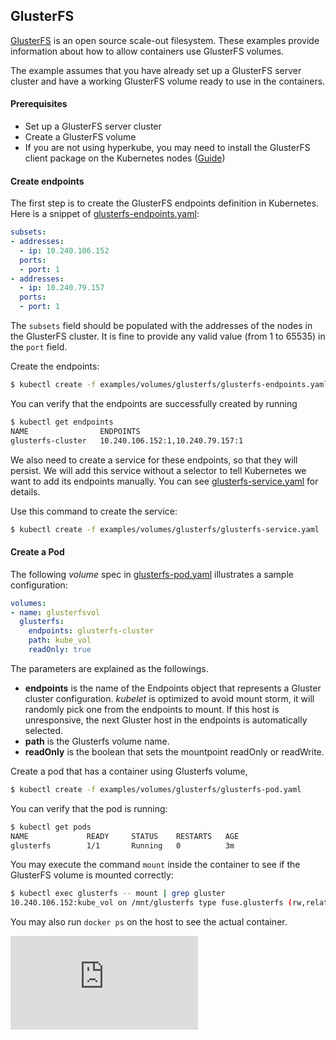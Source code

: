 ## GlusterFS

[GlusterFS](http://www.gluster.org) is an open source scale-out filesystem.
These examples provide information about how to allow containers use GlusterFS
volumes.

The example assumes that you have already set up a GlusterFS server cluster and
have a working GlusterFS volume ready to use in the containers.

#### Prerequisites

* Set up a GlusterFS server cluster
* Create a GlusterFS volume
* If you are not using hyperkube, you may need to install the GlusterFS client
  package on the Kubernetes nodes
  ([Guide](https://docs.gluster.org/en/latest/Administrator-Guide/Setting-Up-Clients/))

#### Create endpoints

The first step is to create the GlusterFS endpoints definition in Kubernetes.
Here is a snippet of [glusterfs-endpoints.yaml](glusterfs-endpoints.yaml):

```yaml
subsets:
- addresses:
  - ip: 10.240.106.152
  ports:
  - port: 1
- addresses:
  - ip: 10.240.79.157
  ports:
  - port: 1
```

The `subsets` field should be populated with the addresses of the nodes in the
GlusterFS cluster. It is fine to provide any valid value (from 1 to 65535) in
the `port` field.

Create the endpoints:

```sh
$ kubectl create -f examples/volumes/glusterfs/glusterfs-endpoints.yaml
```

You can verify that the endpoints are successfully created by running

```sh
$ kubectl get endpoints
NAME                ENDPOINTS
glusterfs-cluster   10.240.106.152:1,10.240.79.157:1
```

We also need to create a service for these endpoints, so that they will
persist. We will add this service without a selector to tell Kubernetes we want
to add its endpoints manually. You can see
[glusterfs-service.yaml](glusterfs-service.yaml) for details.

Use this command to create the service:

```sh
$ kubectl create -f examples/volumes/glusterfs/glusterfs-service.yaml
```


#### Create a Pod

The following *volume* spec in [glusterfs-pod.yaml](glusterfs-pod.yaml)
illustrates a sample configuration:

```yaml
volumes:
- name: glusterfsvol
  glusterfs:
    endpoints: glusterfs-cluster
    path: kube_vol
    readOnly: true
```

The parameters are explained as the followings.

- **endpoints** is the name of the Endpoints object that represents a Gluster
  cluster configuration. *kubelet* is optimized to avoid mount storm, it will
  randomly pick one from the endpoints to mount. If this host is unresponsive,
  the next Gluster host in the endpoints is automatically selected.
- **path** is the Glusterfs volume name.
- **readOnly** is the boolean that sets the mountpoint readOnly or readWrite.

Create a pod that has a container using Glusterfs volume,

```sh
$ kubectl create -f examples/volumes/glusterfs/glusterfs-pod.yaml
```

You can verify that the pod is running:

```sh
$ kubectl get pods
NAME             READY     STATUS    RESTARTS   AGE
glusterfs        1/1       Running   0          3m
```

You may execute the command `mount` inside the container to see if the
GlusterFS volume is mounted correctly:

```sh
$ kubectl exec glusterfs -- mount | grep gluster
10.240.106.152:kube_vol on /mnt/glusterfs type fuse.glusterfs (rw,relatime,user_id=0,group_id=0,default_permissions,allow_other,max_read=131072)
```

You may also run `docker ps` on the host to see the actual container.

<!-- BEGIN MUNGE: GENERATED_ANALYTICS -->
[![Analytics](https://kubernetes-site.appspot.com/UA-36037335-10/GitHub/examples/volumes/glusterfs/README.md?pixel)]()
<!-- END MUNGE: GENERATED_ANALYTICS -->
